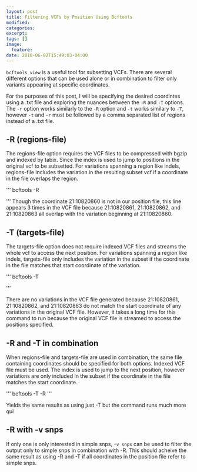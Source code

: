 ```yaml
---
layout: post
title: Filtering VCFs by Position Using Bcftools
modified:
categories: 
excerpt:
tags: []
image:
  feature:
date: 2016-06-02T15:49:03-04:00
---
```

`bcftools view` is a useful tool for subsetting VCFs. There are several different options that can be used alone or in combination to filter only variants appearing at specific coordinates.

For the purposes of this post, I will be specifying the desired coordintes using a .txt file and exploring the nuances between the `-R` and `-T` options.
The `-r` option works similarly to the `-R` option and `-t` works similary to `-T`, however `-t` and `-r` must be followed by a comma separated list of regions instead of a .txt file.

## -R (regions-file)
The regions-file option requires the VCF files to be compressed with bgzip and indexed by tabix. Since the index is used to jump to positions in the original vcf to be subsetted.
For variations spanning a region like indels, regions-file includes the variation in the resulting subset vcf if a coordinate in the file overlaps the region.

'''
bcftools -R 

'''
Though the coordinate 21:10820860 is not in our position file, this line appears 3 times in the VCF file because 21:10820861, 21:10820862, and 21:10820863 all overlap with the variation beginning at 21:10820860. 

## -T (targets-file)
The targets-file option does not require indexed VCF files and streams the whole vcf to access the next position.
For variations spanning a region like indels, targets-file only includes the variation in the subset if the coordinate in the file matches that start coordinate of the variation.

'''
bcftools -T

'''

There are no variations in the VCF file generated because 21:10820861, 21:10820862, and 21:10820863 do not match the start coordinate of any variations in the original VCF file.
However, it takes a long time for this command to run because the original VCF file is streamed to access the positions specified.

## -R and -T in combination
When regions-file and targets-file are used in combination, the same file containing coordinates should be specified for both options.
Indexed VCF file must be used.
The index is used to jump to the next position, however variations are only included in the subset if the coordinate in the file matches the start coordinate.

'''
bcftools -T -R
'''

Yields the same results as using just -T but the command runs much more qui

## -R with -v snps 
If only one is only interested in simple snps, `-v snps` can be used to filter the output only to simple snps in combination with -R.
This should acheive the same result as using -R and -T if all coordinates in the position file refer to simple snps. 
